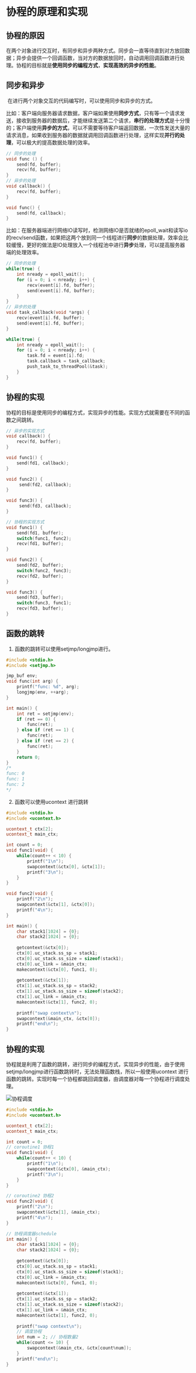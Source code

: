 # 协程的原理和实现

## 协程的原因

​	在两个对象进行交互时，有同步和异步两种方式。同步会一直等待直到对方放回数据；异步会提供一个回调函数，当对方的数据放回时，自动调用回调函数进行处理。协程的目标就是**使用同步的编程方式**，**实现高效的异步的性能**。

## 同步和异步

​	在进行两个对象交互的代码编写时，可以使用同步和异步的方式。

​	比如：客户端向服务器请求数据，客户端如果使用**同步方式**，只有等一个请求发送，接收到服务器的数据后，才能继续发送第二个请求，**串行的处理方式**是十分慢的；客户端使用**异步的方式**，可以不需要等待客户端返回数据，一次性发送大量的请求消息，如果收到服务器的数据就调用回调函数进行处理，这样实现**并行的处理**，可以极大的提高数据处理的效率。

```c++
// 同步的处理
void func () {
    send(fd, buffer);
    recv(fd, buffer);
}
// 异步的处理
void callback() {
    recv(fd, buffer);
}

void func() {
    send(fd, callback);
}
```



​	比如：在服务器端进行网络IO读写时，检测网络IO是否就绪的epoll_wait和读写io的recv/send函数，如果把这两个放到同一个线程进行**同步**的数据处理，效率会比较缓慢，更好的做法是IO处理放入一个线程池中进行**异步**处理，可以提高服务器端的处理效率。

```c++
// 同步的处理
while(true) {
    int nready = epoll_wait();
    for (i = 0; i < nready; i++) {
        recv(event[i].fd, buffer);
        send(event[i].fd, buffer);
    }
}
// 异步的处理
void task_callback(void *args) {
    recv(event[i].fd, buffer);
    send(event[i].fd, buffer);
}

while(true) {
    int nready = epoll_wait();
    for (i = 0; i < nready; i++) {
        task.fd = event[i].fd;
        task.callback = task_callback;
        push_task_to_threadPool(&task);
    }
}
```



## 协程的实现

​	协程的目标是使用同步的编程方式，实现异步的性能。实现方式就需要在不同的函数之间跳转。

```c++
// 异步的实现方式
void callback() {
    recv(fd, buffer);
}

void func1() {
    send(fd1, callback);
}

void func2() {
     send(fd2, callback);
}

void func3() {
     send(fd3, callback);
}

// 协程的实现方式
void func1() {
    send(fd1, buffer);
    switch(func1, func2);
    recv(fd1, buffer);
}

void func2() {
    send(fd2, buffer);
    switch(func2, func3);
    recv(fd2, buffer);
}

void func3() {
    send(fd3, buffer);
    switch(func3, func1);
    recv(fd3, buffer);
}
```

## 函数的跳转

1. 函数的跳转可以使用setjmp/longjmp进行。

```c++
#include <stdio.h>
#include <setjmp.h>

jmp_buf env;
void func(int arg) {
    printf("func: %d", arg);
    longjmp(env, ++arg);
}

int main() {
    int ret = setjmp(env);
    if (ret == 0) {
        func(ret);
    } else if (ret == 1) {
        func(ret);
    } else if (ret == 2) {
        func(ret);
    }
    return 0;
}
/*
func: 0
func: 1
func: 2
*/
```

2. 函数可以使用ucontext 进行跳转

```c++
#include <stdio.h>
#include <ucontext.h>

ucontext_t ctx[2];
ucontext_t main_ctx;

int count = 0;
void func1(void) {
    while(count++ < 10) {
        printf("1\n");
        swapcontext(&ctx[0], &ctx[1]);
        printf("3\n");
    }
}

void func2(void) {
    printf("2\n");
    swapcontext(&ctx[1], &ctx[0]);
    printf("4\n");
}

int main() {
    char stack1[1024] = {0};
    char stack2[1024] = {0};
    
    getcontext(&ctx[0]);
    ctx[0].uc_stack.ss_sp = stack1;
    ctx[0].uc_stack.ss_size = sizeof(stack1);
    ctx[0].uc_link = &main_ctx;
    makecontext(&ctx[0], func1, 0);
    
    getcontext(&ctx[1]);
    ctx[1].uc_stack.ss_sp = stack2;
    ctx[1].uc_stack.ss_size = sizeof(stack2);
    ctx[1].uc_link = &main_ctx;
    makecontext(&ctx[1], func2, 0);
    
    printf("swap context\n");
    swapcontext(&main_ctx, &ctx[0]);
    printf("end\n");
}
```

## 协程的实现

协程就是利用了函数的跳转，进行同步的编程方式，实现异步的性能，由于使用setjmp/longjmp进行函数跳转时，无法处理函数栈，所以一般使用ucontext 进行函数的跳转。实现时每一个协程都跳回调度器，由调度器对每一个协程进行调度处理。

![协程调度](./xiechen.assets/image-20240503111356467.png)

```c++
#include <stdio.h>
#include <ucontext.h>

ucontext_t ctx[2];
ucontext_t main_ctx;

int count = 0;
// coroutine1 协程1
void func1(void) {
    while(count++ < 10) {
        printf("1\n");
        swapcontext(&ctx[0], &main_ctx);
        printf("3\n");
    }
}

// coroutine2 协程2
void func2(void) {
    printf("2\n");
    swapcontext(&ctx[1], &main_ctx);
    printf("4\n");
}

// 协程调度器schedule
int main() {
    char stack1[1024] = {0};
    char stack2[1024] = {0};
    
    getcontext(&ctx[0]);
    ctx[0].uc_stack.ss_sp = stack1;
    ctx[0].uc_stack.ss_size = sizeof(stack1);
    ctx[0].uc_link = &main_ctx;
    makecontext(&ctx[0], func1, 0);
    
    getcontext(&ctx[1]);
    ctx[1].uc_stack.ss_sp = stack2;
    ctx[1].uc_stack.ss_size = sizeof(stack2);
    ctx[1].uc_link = &main_ctx;
    makecontext(&ctx[1], func2, 0);
    
    printf("swap context\n");
    // 调度协程
    int num = 2; // 协程数量2
    while(count <= 10) {
        swapcontext(&main_ctx, &ctx[count%num]);
    }
    printf("end\n");
}
```



